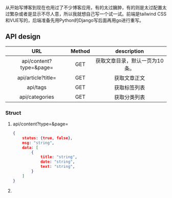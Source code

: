 从开始写博客到现在也用过了不少博客应用，有的太过臃肿，有的则是太过配置太过繁杂或者是显示不尽人意，所以我就想自己写一个试一试。前端是tailwind CSS和VUE写的，后端准备先用Python的Django写后面再用go进行重写。





## API design

|                 URL                  | Method |          description           |
| :----------------------------------: | :----: | :----------------------------: |
| api/content?type=<string>&page=<int> |  GET   | 获取文章目录，默认一页为10条。 |
|      api/article?title=<string>      |  GET   |          获取文章正文          |
|               api/tags               |  GET   |          获取标签列表          |
|            api/categories            |  GET   |          获取分类列表          |

### Struct

1. api/content?type=<string>&page=<int>

   ```json
   {
       status: {true, false},
       msg: "string",
       data: [
           {
               title: "string",
               date: "string",
               text: "string",
           }
       ]
   }
   ```

2. 